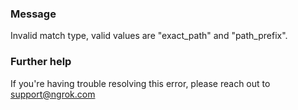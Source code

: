 
### Message
Invalid match type, valid values are "exact_path" and "path_prefix".

### Further help
If you're having trouble resolving this error, please reach out to [support@ngrok.com](mailto:support@ngrok.com?subject=Help%20with%20ERR_NGROK_7130)

